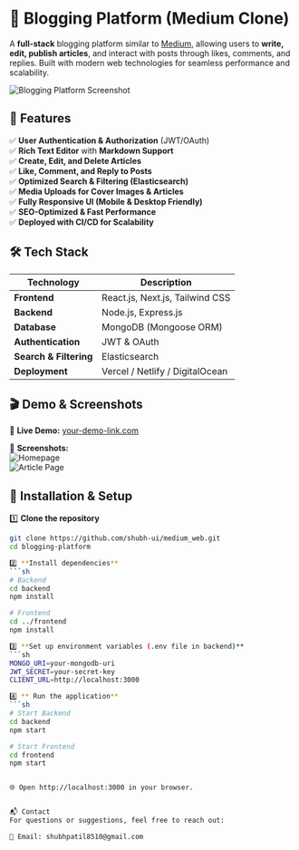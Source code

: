 # 📝 Blogging Platform (Medium Clone)

A **full-stack** blogging platform similar to [Medium](https://medium.com/), allowing users to **write, edit, publish articles**, and interact with posts through likes, comments, and replies. Built with modern web technologies for seamless performance and scalability.

![Blogging Platform Screenshot](https://via.placeholder.com/1200x600)  

## 🌟 Features

✅ **User Authentication & Authorization** (JWT/OAuth)  
✅ **Rich Text Editor** with **Markdown Support**  
✅ **Create, Edit, and Delete Articles**  
✅ **Like, Comment, and Reply to Posts**  
✅ **Optimized Search & Filtering (Elasticsearch)**  
✅ **Media Uploads for Cover Images & Articles**  
✅ **Fully Responsive UI (Mobile & Desktop Friendly)**  
✅ **SEO-Optimized & Fast Performance**  
✅ **Deployed with CI/CD for Scalability**  

## 🛠 Tech Stack

| Technology  | Description |
|-------------|------------|
| **Frontend** | React.js, Next.js, Tailwind CSS |
| **Backend**  | Node.js, Express.js |
| **Database** | MongoDB (Mongoose ORM) |
| **Authentication** | JWT & OAuth |
| **Search & Filtering** | Elasticsearch |
| **Deployment** | Vercel / Netlify / DigitalOcean |

## 🎬 Demo & Screenshots

🔗 **Live Demo:** [your-demo-link.com](https://your-demo-link.com)  

📸 **Screenshots:**  
![Homepage](https://via.placeholder.com/800x400)  
![Article Page](https://via.placeholder.com/800x400)  

## 🚀 Installation & Setup

1️⃣ **Clone the repository**  
```sh
git clone https://github.com/shubh-ui/medium_web.git
cd blogging-platform

2️⃣ **Install dependencies**  
```sh
# Backend
cd backend
npm install

# Frontend
cd ../frontend
npm install

3️⃣ **Set up environment variables (.env file in backend)**  
```sh
MONGO_URI=your-mongodb-uri
JWT_SECRET=your-secret-key
CLIENT_URL=http://localhost:3000

4️⃣ ** Run the application**  
```sh
# Start Backend
cd backend
npm start

# Start Frontend
cd frontend
npm start


🌐 Open http://localhost:3000 in your browser.


📬 Contact
For questions or suggestions, feel free to reach out:

📧 Email: shubhpatil8510@gmail.com
